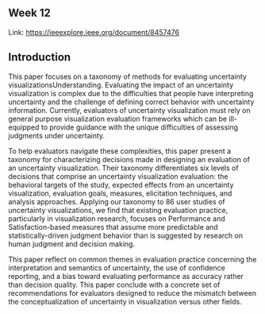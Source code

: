 Week 12
---
Link: https://ieeexplore.ieee.org/document/8457476

Introduction
---
This paper focuses on a taxonomy of methods for evaluating uncertainty visualizationsUnderstanding. Evaluating the impact of an uncertainty visualization is complex due to the difficulties that people have interpreting uncertainty and the challenge of defining correct behavior with uncertainty information. 
Currently, evaluators of uncertainty visualization must rely on general purpose visualization evaluation frameworks which can be ill-equipped to provide guidance with the unique difficulties of assessing judgments under uncertainty. 

To help evaluators navigate these complexities, this paper present a taxonomy for characterizing decisions made in designing an evaluation of an uncertainty visualization. 
Their taxonomy differentiates six levels of decisions that comprise an uncertainty visualization evaluation: the behavioral targets of the study, expected effects from an uncertainty visualization, evaluation goals, measures, elicitation techniques, and analysis approaches. 
Applying our taxonomy to 86 user studies of uncertainty visualizations, we find that existing evaluation practice, particularly in visualization research, focuses on Performance and Satisfaction-based measures that assume more predictable and statistically-driven judgment behavior than is suggested by research on human judgment and decision making. 

This paper reflect on common themes in evaluation practice concerning the interpretation and semantics of uncertainty, the use of confidence reporting, and a bias toward evaluating performance as accuracy rather than decision quality. 
This paper conclude with a concrete set of recommendations for evaluators designed to reduce the mismatch between the conceptualization of uncertainty in visualization versus other fields.
